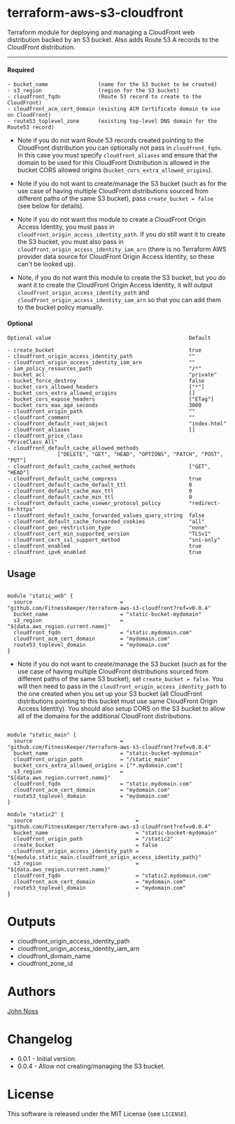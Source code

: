 terraform-aws-s3-cloudfront
===========

Terraform module for deploying and managing a CloudFront web distribution backed by an S3 bucket. Also adds Route 53 A records to the CloudFront distribution.

----------------------
#### Required

```
- bucket_name                (name for the S3 bucket to be created)
- s3_region                  (region for the S3 bucket)
- cloudfront_fqdn            (Route 53 record to create to the CloudFront)
- cloudfront_acm_cert_domain (existing ACM Certificate domain to use on CloudFront)
- route53_toplevel_zone      (existing top-level DNS domain for the Route53 record)
```

* Note if you do not want Route 53 records created pointing to the CloudFront distribution you can optionally not pass in `cloudfront_fqdn`. In this case you must specify `cloudfront_aliases` and ensure that the domain to be used for this CloudFront Distribution is allowed in the bucket CORS allowed origins (`bucket_cors_extra_allowed_origins`).

* Note if you do not want to create/manage the S3 bucket (such as for the use case of having multiple CloudFront distributions sourced from different paths of the same S3 bucket), pass `create_bucket = false` (see below for details).

* Note if you do not want this module to create a CloudFront Origin Access Identity, you must pass in `cloudfront_origin_access_identity_path`. If you do still want it to create the S3 bucket, you must also pass in `cloudfront_origin_access_identity_iam_arn` (there is no Terraform AWS provider data source for CloudFront Origin Access Identity, so these can't be looked up).

* Note, if you do not want this module to create the S3 bucket, but you do want it to create the CloudFront Origin Access Identity, it will output `cloudfront_origin_access_identity_path` and `cloudfront_origin_access_identity_iam_arn` so that you can add them to the bucket policy manually.

#### Optional

```
Optional value                                            Default

- create_bucket                                           true
- cloudfront_origin_access_identity_path                  ""
- cloudfront_origin_access_identity_iam_arn               ""
- iam_policy_resources_path                               "/*"
- bucket_acl                                              "private"
- bucket_force_destroy                                    false
- bucket_cors_allowed_headers                             ["*"]
- bucket_cors_extra_allowed_origins                       []
- bucket_cors_expose_headers                              ["ETag"]
- bucket_cors_max_age_seconds                             3000
- cloudfront_origin_path                                  ""
- cloudfront_comment                                      ""
- cloudfront_default_root_object                          "index.html"
- cloudfront_aliases                                      []
- cloudfront_price_class                                  "PriceClass_All"
- cloudfront_default_cache_allowed_methods
                ["DELETE", "GET", "HEAD", "OPTIONS", "PATCH", "POST", "PUT"]
- cloudfront_default_cache_cached_methods                 ["GET", "HEAD"]
- cloudfront_default_cache_compress                       true
- cloudfront_default_cache_default_ttl                    0
- cloudfront_default_cache_max_ttl                        0
- cloudfront_default_cache_min_ttl                        0
- cloudfront_default_cache_viewer_protocol_policy         "redirect-to-https"
- cloudfront_default_cache_forwarded_values_query_string  false
- cloudfront_default_cache_forwarded_cookies              "all"
- cloudfront_geo_restriction_type                         "none"
- cloudfront_cert_min_supported_version                   "TLSv1"
- cloudfront_cert_ssl_support_method                      "sni-only"
- cloudfront_enabled                                      true
- cloudfront_ipv6_enabled                                 true
```

Usage
-----

```hcl

module "static_web" {
  source                            = "github.com/FitnessKeeper/terraform-aws-s3-cloudfront?ref=v0.0.4"
  bucket_name                       = "static-bucket-mydomain"
  s3_region                         = "${data.aws_region.current.name}"
  cloudfront_fqdn                   = "static.mydomain.com"
  cloudfront_acm_cert_domain        = "mydomain.com"
  route53_toplevel_domain           = "mydomain.com"
}
```

* Note if you do not want to create/manage the S3 bucket (such as for the use case of having multiple CloudFront distributions sourced from different paths of the same S3 bucket), set `create_bucket = false`. You will then need to pass in the `cloudfront_origin_access_identity_path` to the one created when you set up your S3 bucket (all CloudFront distributions pointing to this bucket must use same CloudFront Origin Access Identity). You should also setup CORS on the S3 bucket to allow all of the domains for the additional CloudFront distributions.

```hcl

module "static_main" {
  source                            = "github.com/FitnessKeeper/terraform-aws-s3-cloudfront?ref=v0.0.4"
  bucket_name                       = "static-bucket-mydomain"
  cloudfront_origin_path            = "/static_main"
  bucket_cors_extra_allowed_origins = ["*.mydomain.com"]
  s3_region                         = "${data.aws_region.current.name}"
  cloudfront_fqdn                   = "static.mydomain.com"
  cloudfront_acm_cert_domain        = "mydomain.com"
  route53_toplevel_domain           = "mydomain.com"
}

module "static2" {
  source                                 = "github.com/FitnessKeeper/terraform-aws-s3-cloudfront?ref=v0.0.4"
  bucket_name                            = "static-bucket-mydomain"
  cloudfront_origin_path                 = "/static2"
  create_bucket                          = false
  cloudfront_origin_access_identity_path = "${module.static_main.cloudfront_origin_access_identity_path}"
  s3_region                              = "${data.aws_region.current.name}"
  cloudfront_fqdn                        = "static2.mydomain.com"
  cloudfront_acm_cert_domain             = "mydomain.com"
  route53_toplevel_domain                = "mydomain.com"
}

```

Outputs
=======

- cloudfront_origin_access_identity_path
- cloudfront_origin_access_identity_iam_arn
- cloudfront_domain_name
- cloudfront_zone_id

Authors
=======

[John Noss](https://github.com/jnoss)

Changelog
=========

- 0.0.1 - Initial version.
- 0.0.4 - Allow not creating/managing the S3 bucket.

License
=======

This software is released under the MIT License (see `LICENSE`).
